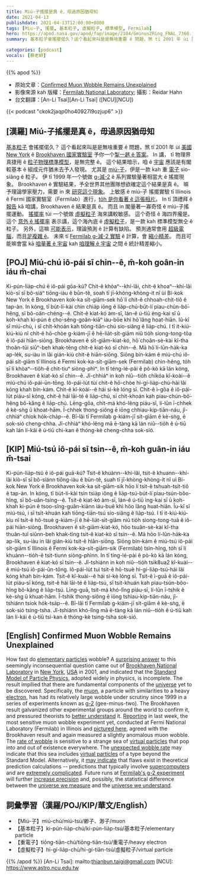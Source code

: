 ```yaml
---
title: Miú-子搖擺是真 ê，毋過原因猶毋知
date: 2021-04-13
publishdate: 2021-04-13T12:00:00+0800
tags: [Miu-子, 搖擺, 基本粒子, 虛擬粒子, 標準模型, Fermilab]
hero: https://apod.nasa.gov/apod/fap/image/2104/Gminus2Ring_FNAL_7360.jpg
summary: 基本粒子會搖擺偌久？這个看起來叫是是無啥重要 ê 問題，煞 tī 2001 年 ùi 美國 Niú-iok ê Brookhaven 國家實驗室予你一个掣一趒 ê 答案。

categories: [podcast]
vocals: [蔡老師]
---
```


{{% apod %}}

- 原始文章：[Confirmed Muon Wobble Remains Unexplained](https://apod.nasa.gov/apod/ap210413.html)
- 影像來源 kah 版權：[Fermilab National Laboratory](https://www.fnal.gov/); 攝影：Reidar Hahn
- 台文翻譯：[An-Li Tsai][An-Li Tsai] ([NCU][NCU])

{{< podcast "ckok2jaqp0ho40927l9ozjup6" >}}

## [漢羅] Miú-子搖擺是真 ê，毋過原因猶毋知

[基本粒子][elementary particles] 會搖擺偌久？
這个看起來叫是是無啥重要 ê 問題，煞 tī 2001 年 ùi [美國][USA] [New York][New York] ê [Brookhaven 國家實驗室][Brookhaven National Laboratory] 予你一个[掣一趒 ê 答案][surprising answer]。
In 講， tī 物理界真捷用 ê [粒子物理標準模型][Standard Model of Particle Physics]，是無完整 ê。
這个結果暗示，咱 ê [宇宙][universe] 應該是有閣較基本 ê 組成元件猶未去予人發現。
尤其是 [miú-子][muon]，伊是一款 kah 重 [電子][electron] sio-siâng ê 粒子。
伊 tī 1999 年一个號做 [g-減-2][g-2] ê 系列實驗量著相當大 ê 搖擺現象。
Brookhaven ê 實驗結果，予全世界其他團隊想欲確定這个結果是真 ê。
嘛予理論學家壓力，需要 in 來 [研究這个現象][better understand]。
上敏感 ê miú-子 搖擺實驗 tī Illinois ê Fermi 國家實驗室（Fermilab）進行，[to̍h 是你看著 ê 這張相片][pictured here]。
In tī 頂禮拜 ê [報告][Reporting] kā 咱講，Brookhaven ê 結果是真 ê。
而且 in 閣量著一寡奇怪 ê miú-子搖擺運動。
[搖擺率][rate of wobble] tùi 一个號做 [虛擬粒子][virtual particles] 海來講較敏感。
這个奇怪 ê 海四界攏是。
這个 [意外 ê 搖擺率][unexpected wobble rate] 表示講，這个海內底 ê [虛擬粒子][virtual particles]，是一款 kah 標準模型無仝 ê 粒子。
另外，這嘛 [可能表示][may indicate]，理論預測 ê 計算有缺陷。
預測通常會用 [超級電腦][supercomputers]，而且[足複雜 ê][extremely complicated]。
未來 tī [Fermilab g-減-2 實驗][Fermilab's g-2 experiment] ê 計算，會 [縮小精差][increase precision]。
而且可能嘛會當 kā [咱量著 ê 宇宙][universe we measure] kah [咱理解 ê 宇宙][universe we understand] 之間 ê 統計精差縮小。

## [POJ] Miú-chú iô-pái sī chin--ê, m̄-koh goân-in iáu m̄-chai

Ki-pún-lia̍p-chú ē iô-pái gōa-kú?
Chit-ê khòaⁿ--khí-lâi, chit-ê khoaⁿ--khí-lâi kiò-sī sī bô-siáⁿ tiōng-iàu ê būn-tê, soah tī jī-khòng-khòng-it nî ùi Bí-kok New York ê Brookhaven kok-ka si̍t-giām-sek hō͘ lí chit-ê chhoah-chi̍t-tiô ê tap-àn.
In kóng, tī bu̍t-lí-kài chin chia̍p iōng ê lia̍p-chú-bu̍t-lí piau-chún-bô͘-hêng, sī bô-oân-chéng--ê.
Chit-ê kiat-kó àm-sī, lán-ê ú-tiū èng-kai sī ū  koh-khah ki-pún ê cho͘-sêng-goân-kiāⁿ iáu-bōe khì hō͘ lâng hoat-hiān.
Iû-kî sī miú-chú, i sī chi̍t-khoán kah tiōng-tiān-chú sio-siâng ê lia̍p-chú.
I tī it-kiú-kiú-kiú nî chi̍t-ê hō-chòe g-kiám-jī ê hē-lia̍t-si̍t-giām niû tio̍h siong-tong-tōa ê iô-pái hiān-siōng.
Brookhaven ê si̍t-giām-kiat-kó, hō͘ choân-sè-kài kî-tha thoân-tūi siūⁿ-beh khak-tēng chit-ê kiat-kó sī chin--ê.
Mā hō͘ lí-lūn-ha̍k-ka ap-le̍k, su-iàu in lâi gián-kiù chit-ê hiān-siōng.
Siōng bín-kám ê miú-chú iô-pái si̍t-giām tī Illinois ê Fermi kok-ka-si̍t-giām-sek (Fermilab) chìn-hêng, to̍h sī lí khòaⁿ--tio̍h-ê chit-tiuⁿ siòng-phìⁿ.
In tī téng-lé-pài ê pò-kò kā lán kóng, Brookhaven ê kiat-kó sī chin--ê.
Jî-chhiáⁿ in koh niû--tio̍h chi̍kóa kî-koài--ê miú-chú iô-pái-ūn-tōng.
Iô-pái-lu̍t tùi chit-ê hō-chòe hi-gí-lia̍p-chú-hái lâi kóng khah bín-kám.
Chit-ê kî-koài--ê hái sì-kè lóng sī.
Chit-ê ì-gōa ê iô-pái-lu̍t piáu-sī kóng, chit-ê hái lāi-té ê lia̍p-chú, sī chit-khoán kah piau-chún-bô͘-hêng bô-kâng ê lia̍p-chú.
Lēng-gōa, chit-má khó-lêng piáu-sī, lí-lūn ī-chhek ê kè-sǹg ū khoat-hām.
Ī-chhek thong-siông ē iōng chhiau-kip-tiān-náu, jî-chhiáⁿ chiok ho̍k-cha̍p--ê.
Bī-lâi tī Fermilab g-kiám-jī si̍t-giām ê kè-sǹg, ē sok-sió cheng-chha.
Jî-chhiáⁿ khó-lêng mā ē-tàng kā lán niû--tio̍h ê ú-tiū kah lán lí-kái ê ú-tiū chi-kan ê thóng-kè cheng-chha sok-sió.

## [KIP] Miú-tsú iô-pái sī tsin--ê, m̄-koh guân-in iáu m̄-tsai

Ki-pún-lia̍p-tsú ē iô-pái guā-kú?
Tsit-ê khuànn--khí-lâi, tsit-ê khuann--khí-lâi kiò-sī sī bô-siánn tiōng-iàu ê būn-tê, suah tī jī-khòng-khòng-it nî uì Bí-kok New York ê Brookhaven kok-ka si̍t-giām-sik hōo lí tsit-ê tshuah-tsi̍t-tiô ê tap-àn.
In kóng, tī bu̍t-lí-kài tsin tsia̍p iōng ê lia̍p-tsú-bu̍t-lí piau-tsún-bôo-hîng, sī bô-uân-tsíng--ê.
Tsit-ê kiat-kó àm-sī, lán-ê ú-tiū ìng-kai sī ū  koh-khah ki-pún ê tsoo-sîng-guân-kiānn iáu-buē khì hōo lâng huat-hiān.
Îu-kî sī miú-tsú, i sī tsi̍t-khuán kah tiōng-tiān-tsú sio-siâng ê lia̍p-tsú.
I tī it-kiú-kiú-kíu nî tsi̍t-ê hō-tsuè g-kiám-jī ê hē-lia̍t-si̍t-giām niû tio̍h siong-tong-tuā ê iô-pái hiān-siōng.
Brookhaven ê si̍t-giām-kiat-kó, hōo tsuân-sè-kài kî-tha thuân-tuī siūnn-beh khak-tīng tsit-ê kiat-kó sī tsin--ê.
Mā hōo lí-lūn-ha̍k-ka ap-li̍k, su-iàu in lâi gián-kiù tsit-ê hiān-siōng.
Siōng bín-kám ê miú-tsú iô-pái si̍t-giām tī Illinois ê Fermi kok-ka-si̍t-giām-sik (Fermilab) tsìn-hîng, to̍h sī lí khuànn--tio̍h-ê tsit-tiunn siòng-phìnn.
In tī tíng-lé-pài ê pò-kò kā lán kóng, Brookhaven ê kiat-kó sī tsin--ê.
Jî-tshiánn in koh niû--tio̍h tsik8ua2 kî-kuài--ê miú-tsú iô-pái-ūn-tōng.
Iô-pái-lu̍t tuì tsit-ê hō-tsuè hi-gí-lia̍p-tsú-hái lâi kóng khah bín-kám.
Tsit-ê kî-kuài--ê hái sì-kè lóng sī.
Tsit-ê ì-guā ê iô-pái-lu̍t piáu-sī kóng, tsit-ê hái lāi-té ê lia̍p-tsú, sī tsit-khuán kah piau-tsún-bôo-hîng bô-kâng ê lia̍p-tsú.
Līng-guā, tsit-má khó-lîng piáu-sī, lí-lūn ī-tshik ê kè-sǹg ū khuat-hām.
Ī-tshik thong-siông ē iōng tshiau-kip-tiān-náu, jî-tshiánn tsiok ho̍k-tsa̍p--ê.
Bī-lâi tī Fermilab g-kiám-jī si̍t-giām ê kè-sǹg, ē sok-sió tsing-tsha.
Jî-tshiánn khó-lîng mā ē-tàng kā lán niû--tio̍h ê ú-tiū kah lán lí-kái ê ú-tiū tsi-kan ê thóng-kè tsing-tsha sok-sió.

## [English] Confirmed Muon Wobble Remains Unexplained

How fast do [elementary particles][elementary particles] wobble? A [surprising answer][surprising answer] to this seemingly inconsequential question came out of [Brookhaven National Laboratory][Brookhaven National Laboratory] in [New York][New York], [USA][USA] in 2001, and indicated that the [Standard Model of Particle Physics][Standard Model of Particle Physics], adopted widely in physics, is incomplete. The result impllied that there are fundamental components of the [universe][universe] yet to be discovered. Specifically, the [muon][muon], a particle with similarities to a heavy [electron][electron], has had its relatively large wobble under scrutiny since 1999 in a series of experiments known as [g-2][g-2] (gee-minus-two). The Brookhaven result galvanized other experimental groups around the world to confirm it, and pressured theorists to [better understand][better understand] it. [Reporting][Reporting] in last week, the most sensitive muon wobble experiment yet, conducted at Fermi National Laboratory (Fermilab) in Illinois and [pictured here][pictured here], agreed with the Brookhaven result and again measured a slightly anomalous muon wobble. The [rate of wobble][rate of wobble] is sensitive to a strange sea of [virtual particles][virtual particles] that pop into and out of existence everywhere. The [unexpected wobble rate][unexpected wobble rate] may indicate that this sea includes [virtual particles][virtual particles] of a type beyond the Standard Model. Alternatively, it [may indicate][may indicate] that flaws exist in theoretical prediction calculations -- predictions that typically involve [supercomputers][supercomputers] and are [extremely complicated][extremely complicated]. Future runs at [Fermilab's g-2 experiment][Fermilab's g-2 experiment] will further [increase precision][increase precision] and, possibly, the statistical difference between the [universe we measure][universe we measure] and the [universe we understand][universe we understand].


## 詞彙學習（漢羅/POJ/KIP/華文/English）

- 【Miú-子】miú-chú/miú-tsú/緲子、渺子/muon
- 【基本粒子】ki-pún-lia̍p-chú/ki-pún-lia̍p-tsú/基本粒子/elementary particle
- 【重電子】tiōng-tiān-chú/tiōng-tiān-tsú/重電子/heavy electron
- 【虛擬粒子】hi-gí-lia̍p-chú/hi-gí-tiān-tsú/虛擬粒子/virtual particle

{{% /apod %}}
[An-Li Tsai]: mailto:thianbun.taigi@gmail.com
[NCU]: https://www.astro.ncu.edu.tw

[elementary particles]: https://en.wikipedia.org/wiki/Elementary_particle
[surprising answer]: https://www.bnl.gov/newsroom/news.php?a=112259
[Brookhaven National Laboratory]: https://www.bnl.gov/about/
[New York]: https://en.wikipedia.org/wiki/New_York_(state)
[USA]: https://www.cia.gov/the-world-factbook/countries/united-states/
[Standard Model of Particle Physics]: https://www.energy.gov/science/doe-explainsthe-standard-model-particle-physics
[universe]: https://apod.nasa.gov/apod/ap000101.html
[muon]: http://hyperphysics.phy-astr.gsu.edu/hbase/particles/lepton.html#c3
[electron]: http://www.aip.org/history/electron/
[g-2]: https://en.wikipedia.org/wiki/Muon_g-2
[better understand]: http://www.bnl.gov/bnlweb/pubaf/pr/2001/g-2_backgrounder.htm
[Reporting]: https://journals.aps.org/prl/abstract/10.1103/PhysRevLett.126.141801
[pictured here]: https://vms.fnal.gov/asset/detail?recid=1950114
[rate of wobble]: http://www.bnl.gov/bnlweb/pubaf/pr/2002/bnlpr073002.htm
[virtual particles]: http://math.ucr.edu/home/baez/physics/Quantum/virtual_particles.html
[unexpected wobble rate]: https://news.fnal.gov/2021/04/first-results-from-fermilabs-muon-g-2-experiment-strengthen-evidence-of-new-physics/
[virtual particles]: https://math.ucr.edu/home/baez/physics/Quantum/virtual_particles.html
[may indicate]: https://www.scientificamerican.com/article/is-the-standard-model-of-physics-now-broken/
[supercomputers]: https://www.nas.nasa.gov/
[extremely complicated]: https://www.forbes.com/sites/startswithabang/2021/04/08/why-you-should-doubt-new-physics-from-the-latest-muon-g-2-results/
[Fermilab's g-2 experiment]: https://muon-g-2.fnal.gov/
[increase precision]: https://www.nytimes.com/2021/04/07/science/particle-physics-muon-fermilab-brookhaven.html
[universe we measure]: https://media.gettyimages.com/photos/the-lab-technician-picture-id523520540?s=612x612
[universe we understand]: https://i.pinimg.com/originals/2f/77/38/2f7738d8768201390955105e756733ce.jpg

